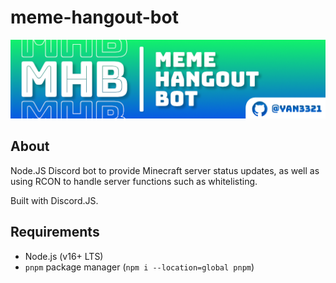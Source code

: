 # meme-hangout-bot

![Meme Hangout Bot Header](mh-bot-header.png)

## About

Node.JS Discord bot to provide Minecraft server status updates, as well as using RCON to handle server functions such as whitelisting.  

Built with Discord.JS.  

## Requirements

- Node.js (v16+ LTS)
- `pnpm` package manager (`npm i --location=global pnpm`)
